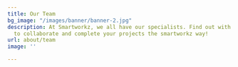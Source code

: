 ```yaml
---
title: Our Team
bg_image: "/images/banner/banner-2.jpg"
description: At Smartworkz, we all have our specialists. Find out with whom you want
  to collaborate and complete your projects the smartworkz way!
url: about/team
image: ''

---
```

